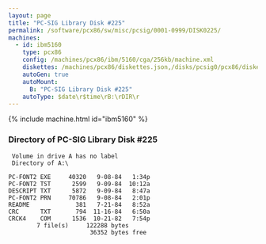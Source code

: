 ```yaml
---
layout: page
title: "PC-SIG Library Disk #225"
permalink: /software/pcx86/sw/misc/pcsig/0001-0999/DISK0225/
machines:
  - id: ibm5160
    type: pcx86
    config: /machines/pcx86/ibm/5160/cga/256kb/machine.xml
    diskettes: /machines/pcx86/diskettes.json,/disks/pcsig0/pcx86/diskettes.json
    autoGen: true
    autoMount:
      B: "PC-SIG Library Disk #225"
    autoType: $date\r$time\rB:\rDIR\r
---
```


{% include machine.html id="ibm5160" %}

### Directory of PC-SIG Library Disk #225

     Volume in drive A has no label
     Directory of A:\

    PC-FONT2 EXE     40320   9-08-84   1:34p
    PC-FONT2 TST      2599   9-09-84  10:12a
    DESCRIPT TXT      5872   9-09-84   8:47a
    PC-FONT2 PRN     70786   9-08-84   2:01p
    README             381   7-21-84   8:52a
    CRC      TXT       794  11-16-84   6:50a
    CRCK4    COM      1536  10-21-82   7:54p
            7 file(s)     122288 bytes
                           36352 bytes free
